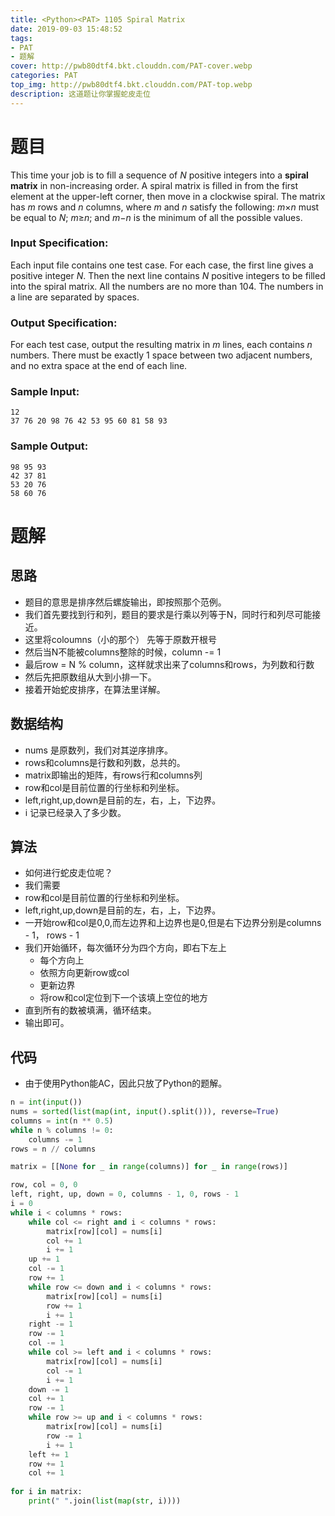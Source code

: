 ```yaml
---
title: <Python><PAT> 1105 Spiral Matrix
date: 2019-09-03 15:48:52
tags: 
- PAT
- 题解
cover: http://pwb80dtf4.bkt.clouddn.com/PAT-cover.webp
categories: PAT
top_img: http://pwb80dtf4.bkt.clouddn.com/PAT-top.webp
description: 这道题让你掌握蛇皮走位
---
```


# 题目

This time your job is to fill a sequence of *N* positive integers into a **spiral matrix** in non-increasing order. A spiral matrix is filled in from the first element at the upper-left corner, then move in a clockwise spiral. The matrix has *m* rows and *n* columns, where *m* and *n* satisfy the following: *m*×*n* must be equal to *N*; *m*≥*n*; and *m*−*n* is the minimum of all the possible values.

### Input Specification:

Each input file contains one test case. For each case, the first line gives a positive integer *N*. Then the next line contains *N* positive integers to be filled into the spiral matrix. All the numbers are no more than 104. The numbers in a line are separated by spaces.

### Output Specification:

For each test case, output the resulting matrix in *m* lines, each contains *n* numbers. There must be exactly 1 space between two adjacent numbers, and no extra space at the end of each line.

### Sample Input:

```in
12
37 76 20 98 76 42 53 95 60 81 58 93
```

### Sample Output:

```out
98 95 93
42 37 81
53 20 76
58 60 76
```

# 题解

## 思路

+ 题目的意思是排序然后螺旋输出，即按照那个范例。
+ 我们首先要找到行和列，题目的要求是行乘以列等于N，同时行和列尽可能接近。
+ 这里将coloumns（小的那个） 先等于原数开根号
+ 然后当N不能被columns整除的时候，column -= 1
+ 最后row = N % column，这样就求出来了columns和rows，为列数和行数
+ 然后先把原数组从大到小排一下。
+ 接着开始蛇皮排序，在算法里详解。

## 数据结构

+ nums 是原数列，我们对其逆序排序。
+ rows和columns是行数和列数，总共的。
+ matrix即输出的矩阵，有rows行和columns列
+ row和col是目前位置的行坐标和列坐标。
+ left,right,up,down是目前的左，右，上，下边界。
+ i 记录已经录入了多少数。

## 算法

+ 如何进行蛇皮走位呢？
+ 我们需要
+ row和col是目前位置的行坐标和列坐标。
+ left,right,up,down是目前的左，右，上，下边界。
+ 一开始row和col是0,0,而左边界和上边界也是0,但是右下边界分别是columns - 1， rows - 1
+ 我们开始循环，每次循环分为四个方向，即右下左上
  + 每个方向上
  + 依照方向更新row或col
  + 更新边界
  + 将row和col定位到下一个该填上空位的地方
+ 直到所有的数被填满，循环结束。
+ 输出即可。

## 代码

+ 由于使用Python能AC，因此只放了Python的题解。

```python
n = int(input())
nums = sorted(list(map(int, input().split())), reverse=True)
columns = int(n ** 0.5)
while n % columns != 0:
    columns -= 1
rows = n // columns

matrix = [[None for _ in range(columns)] for _ in range(rows)]

row, col = 0, 0
left, right, up, down = 0, columns - 1, 0, rows - 1
i = 0
while i < columns * rows:
    while col <= right and i < columns * rows:
        matrix[row][col] = nums[i]
        col += 1
        i += 1
    up += 1
    col -= 1
    row += 1
    while row <= down and i < columns * rows:
        matrix[row][col] = nums[i]
        row += 1
        i += 1
    right -= 1
    row -= 1
    col -= 1
    while col >= left and i < columns * rows:
        matrix[row][col] = nums[i]
        col -= 1
        i += 1
    down -= 1
    col += 1
    row -= 1
    while row >= up and i < columns * rows:
        matrix[row][col] = nums[i]
        row -= 1
        i += 1
    left += 1
    row += 1
    col += 1
    
for i in matrix:
    print(" ".join(list(map(str, i))))

```

